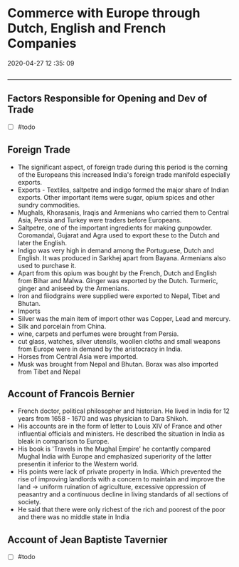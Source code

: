 # Commerce with Europe through Dutch, English and French Companies

2020-04-27 12 :35: 09

```toc
```

---

## Factors Responsible for Opening and Dev of Trade

 - [ ] #todo

## Foreign Trade

- The significant aspect, of foreign trade during this period is the corning of the Europeans this increased India's foreign trade manifold especially exports.
- Exports - Textiles, saltpetre and indigo formed the major share of Indian exports. Other important items were sugar, opium spices and other sundry commodities.
- Mughals, Khorasanis, Iraqis and Armenians who carried them to Central Asia, Persia and Turkey were traders before Europeans.
- Saltpetre, one of the important ingredients for making gunpowder. Coromandal, Gujarat and Agra used to export these to the Dutch and later the English.
- Indigo was very high in demand among the Portuguese, Dutch and English. It was produced in Sarkhej apart from Bayana. Armenians also used to purchase it.
- Apart from this opium was bought by the French, Dutch and English from Bihar and Malwa. Ginger was exported by the Dutch. Turmeric, ginger and aniseed by the Armenians.
- Iron and fiiodgrains were supplied were exported to Nepal, Tibet and Bhutan.
- Imports
- Silver was the main item of import other was Copper, Lead and mercury.
- Silk and porcelain from China.
- wine, carpets and perfumes were brought from Persia.
- cut glass, watches, silver utensils, woollen cloths and small weapons from Europe were in demand by the aristocracy in India.
- Horses from Central Asia were imported.
- Musk was brought from Nepal and Bhutan. Borax was also imported from Tibet and Nepal

## Account of Francois Bernier

- French doctor, political philosopher and historian. He lived in India for 12 years from 1658 - 1670 and was physician to Dara Shikoh.
- His accounts are in the form of letter to Louis XIV of France and other influential officials and ministers. He described the situation in India as bleak in comparison to Europe.
- His book is 'Travels in the Mughal Empire' he contantly compared Mughal India with Europe and emphasized superiority of the latter presentin it inferior to the Western world.
- His points were lack of private property in India. Which prevented the rise of improving landlords with a concern to maintain and improve the land -> uniform ruination of agriculture, excessive oppression of peasantry and a continuous decline in living standards of all sections of society.
- He said that there were only richest of the rich and poorest of the poor and there was no middle state in India

## Account of Jean Baptiste Tavernier

- [ ] #todo
